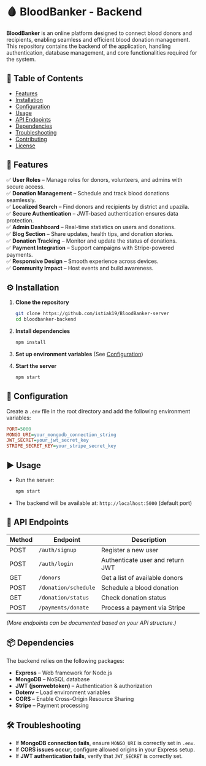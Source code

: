 # 🩸 BloodBanker - Backend  

**BloodBanker** is an online platform designed to connect blood donors and recipients, enabling seamless and efficient blood donation management. This repository contains the backend of the application, handling authentication, database management, and core functionalities required for the system.  

## 📖 Table of Contents  

- [Features](#-features)  
- [Installation](#-installation)  
- [Configuration](#-configuration)  
- [Usage](#-usage)  
- [API Endpoints](#-api-endpoints)  
- [Dependencies](#-dependencies)  
- [Troubleshooting](#-troubleshooting)  
- [Contributing](#-contributing)  
- [License](#-license)  

## 🚀 Features  

✅ **User Roles** – Manage roles for donors, volunteers, and admins with secure access.  
✅ **Donation Management** – Schedule and track blood donations seamlessly.  
✅ **Localized Search** – Find donors and recipients by district and upazila.  
✅ **Secure Authentication** – JWT-based authentication ensures data protection.  
✅ **Admin Dashboard** – Real-time statistics on users and donations.  
✅ **Blog Section** – Share updates, health tips, and donation stories.  
✅ **Donation Tracking** – Monitor and update the status of donations.  
✅ **Payment Integration** – Support campaigns with Stripe-powered payments.  
✅ **Responsive Design** – Smooth experience across devices.  
✅ **Community Impact** – Host events and build awareness.  

## ⚙️ Installation  

1. **Clone the repository**  
   ```sh
   git clone https://github.com/istiak19/BloodBanker-server
   cd bloodbanker-backend
   ```

2. **Install dependencies**  
   ```sh
   npm install
   ```

3. **Set up environment variables** (See [Configuration](#-configuration))  

4. **Start the server**  
   ```sh
   npm start
   ```

## 🔧 Configuration  

Create a `.env` file in the root directory and add the following environment variables:  

```ini
PORT=5000
MONGO_URI=your_mongodb_connection_string
JWT_SECRET=your_jwt_secret_key
STRIPE_SECRET_KEY=your_stripe_secret_key
```

## ▶️ Usage  

- Run the server:  
  ```sh
  npm start
  ```
- The backend will be available at: `http://localhost:5000` (default port)  

## 📌 API Endpoints  

| Method | Endpoint            | Description                            |
|--------|---------------------|----------------------------------------|
| POST   | `/auth/signup`      | Register a new user                   |
| POST   | `/auth/login`       | Authenticate user and return JWT      |
| GET    | `/donors`           | Get a list of available donors        |
| POST   | `/donation/schedule`| Schedule a blood donation             |
| GET    | `/donation/status`  | Check donation status                 |
| POST   | `/payments/donate`  | Process a payment via Stripe          |

_(More endpoints can be documented based on your API structure.)_  

## 📦 Dependencies  

The backend relies on the following packages:  

- **Express** – Web framework for Node.js  
- **MongoDB** – NoSQL database  
- **JWT (jsonwebtoken)** – Authentication & authorization  
- **Dotenv** – Load environment variables  
- **CORS** – Enable Cross-Origin Resource Sharing  
- **Stripe** – Payment processing  

## 🛠 Troubleshooting  

- If **MongoDB connection fails**, ensure `MONGO_URI` is correctly set in `.env`.  
- If **CORS issues occur**, configure allowed origins in your Express setup.  
- If **JWT authentication fails**, verify that `JWT_SECRET` is correctly set.